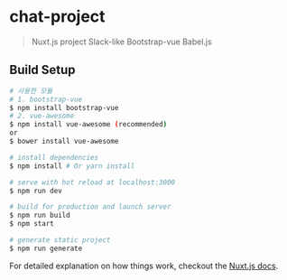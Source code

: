 # chat-project

> Nuxt.js project
> Slack-like
> Bootstrap-vue
> Babel.js

## Build Setup

``` bash
# 사용한 모듈
# 1. bootstrap-vue
$ npm install bootstrap-vue
# 2. vue-awesome
$ npm install vue-awesome (recommended)
or
$ bower install vue-awesome

# install dependencies
$ npm install # Or yarn install

# serve with hot reload at localhost:3000
$ npm run dev

# build for production and launch server
$ npm run build
$ npm start

# generate static project
$ npm run generate
```

For detailed explanation on how things work, checkout the [Nuxt.js docs](https://github.com/nuxt/nuxt.js).

